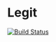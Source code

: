# Legit

[![Build Status](https://travis-ci.org/eraviart/Legit.jl.svg?branch=master)](https://travis-ci.org/eraviart/Legit.jl)
